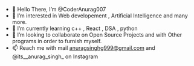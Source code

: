 - 👋 Hello There, I’m @CoderAnurag007
- 👀 I’m interested in Web developement , Artificial Intelligence and many more.
- 🌱 I’m currently learning c++ , React , DSA , python
- 💞️ I’m looking to collaborate on Open Source  Projects and with Other programs in order to furnish myself.
- 📫 Reach me with mail anuragsinghg999@gmail.com and @its__anurag_singh_ on Instagram

<!---
CoderAnurag007/CoderAnurag007 is a ✨ special ✨ repository because its `README.md` (this file) appears on your GitHub profile.
You can click the Preview link to take a look at your changes.
--->
